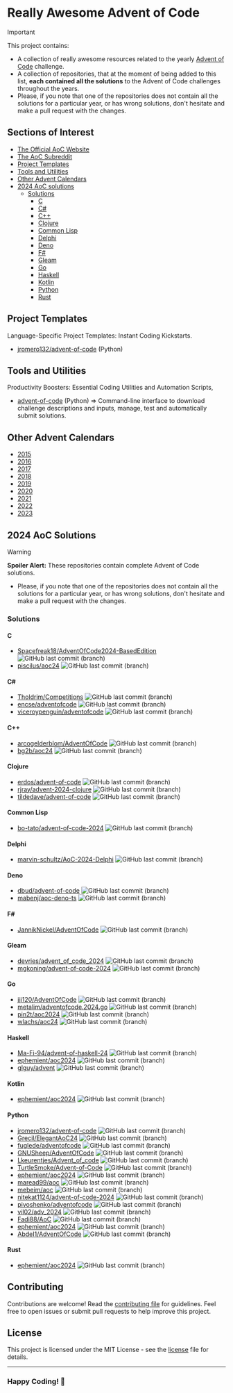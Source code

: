 # Really Awesome Advent of Code

> [!IMPORTANT]
> This project contains:
>
> - A collection of really awesome resources related to the yearly [Advent of Code](https://adventofcode.com/) challenge.
> - A collection of repositories, that at the moment of being added to this list, **each contained all the solutions**
> to the Advent of Code challenges throughout the years.
> - Please, if you note that one of the repositories does not contain all the solutions for a particular year, or has
> wrong solutions, don't hesitate and make a pull request with the changes.

## Sections of Interest

- [The Official AoC Website](https://adventofcode.com/)
- [The AoC Subreddit](https://www.reddit.com/r/adventofcode/)
- [Project Templates](#project-templates)
- [Tools and Utilities](#tools-and-utilities)
- [Other Advent Calendars](#other-advent-calendars)
- [2024 AoC solutions](#2024-aoc-solutions)
    - [Solutions](#solutions)
        - [C](#c)
        - [C\#](#c-1)
        - [C++](#c-2)
        - [Clojure](#clojure)
        - [Common Lisp](#common-lisp)
        - [Delphi](#delphi)
        - [Deno](#deno)
        - [F\#](#f)
        - [Gleam](#gleam)
        - [Go](#go)
        - [Haskell](#haskell)
        - [Kotlin](#kotlin)
        - [Python](#python)
        - [Rust](#rust)

## Project Templates

Language-Specific Project Templates: Instant Coding Kickstarts.

- [jromero132/advent-of-code](https://github.com/jromero132/advent-of-code) (Python)

## Tools and Utilities

Productivity Boosters: Essential Coding Utilities and Automation Scripts,

- [advent-of-code](https://github.com/jromero132/advent-of-code) (Python) => Command-line interface to download
  challenge descriptions and inputs, manage, test and automatically submit solutions.

## Other Advent Calendars

- [2015](./2015.md)
- [2016](./2016.md)
- [2017](./2017.md)
- [2018](./2018.md)
- [2019](./2019.md)
- [2020](./2020.md)
- [2021](./2021.md)
- [2022](./2022.md)
- [2023](./2023.md)

## 2024 AoC Solutions

> [!WARNING]
> **Spoiler Alert:** These repositories contain complete Advent of Code solutions.
>
> - Please, if you note that one of the repositories does not contain all the solutions for a particular year, or has
> wrong solutions, don't hesitate and make a pull request with the changes.

### Solutions

#### C

- [Spacefreak18/AdventOfCode2024-BasedEdition](https://github.com/Spacefreak18/AdventOfCode2024-BasedEdition) ![GitHub last commit (branch)](https://img.shields.io/github/last-commit/Spacefreak18/AdventOfCode2024-BasedEdition/master)
- [piscilus/aoc24](https://github.com/piscilus/aoc24) ![GitHub last commit (branch)](https://img.shields.io/github/last-commit/piscilus/aoc24/main)

#### C\#

- [Tholdrim/Competitions](https://github.com/Tholdrim/Competitions) ![GitHub last commit (branch)](https://img.shields.io/github/last-commit/Tholdrim/Competitions/main)
- [encse/adventofcode](https://github.com/encse/adventofcode) ![GitHub last commit (branch)](https://img.shields.io/github/last-commit/encse/adventofcode/master)
- [viceroypenguin/adventofcode](https://github.com/viceroypenguin/adventofcode) ![GitHub last commit (branch)](https://img.shields.io/github/last-commit/viceroypenguin/adventofcode/master)

#### C++

- [arcogelderblom/AdventOfCode](https://github.com/arcogelderblom/AdventOfCode) ![GitHub last commit (branch)](https://img.shields.io/github/last-commit/arcogelderblom/AdventOfCode/master)
- [bg2b/aoc24](https://github.com/bg2b/aoc24) ![GitHub last commit (branch)](https://img.shields.io/github/last-commit/bg2b/aoc24/main)

#### Clojure

- [erdos/advent-of-code](https://github.com/erdos/advent-of-code) ![GitHub last commit (branch)](https://img.shields.io/github/last-commit/erdos/advent-of-code/master)
- [rjray/advent-2024-clojure](https://github.com/rjray/advent-2024-clojure) ![GitHub last commit (branch)](https://img.shields.io/github/last-commit/rjray/advent-2024-clojure/master)
- [tildedave/advent-of-code](https://github.com/tildedave/advent-of-code) ![GitHub last commit (branch)](https://img.shields.io/github/last-commit/tildedave/advent-of-code/main)

#### Common Lisp

- [bo-tato/advent-of-code-2024](https://github.com/bo-tato/advent-of-code-2024) ![GitHub last commit (branch)](https://img.shields.io/github/last-commit/bo-tato/advent-of-code-2024/main)

#### Delphi

- [marvin-schultz/AoC-2024-Delphi](https://github.com/marvin-schultz/AoC-2024-Delphi) ![GitHub last commit (branch)](https://img.shields.io/github/last-commit/marvin-schultz/AoC-2024-Delphi/master)

#### Deno

- [dbud/advent-of-code](https://github.com/dbud/advent-of-code) ![GitHub last commit (branch)](https://img.shields.io/github/last-commit/dbud/advent-of-code/main)
- [mabenj/aoc-deno-ts](https://github.com/mabenj/aoc-deno-ts) ![GitHub last commit (branch)](https://img.shields.io/github/last-commit/mabenj/aoc-deno-ts/master)

#### F\#

- [JannikNickel/AdventOfCode](https://github.com/JannikNickel/AdventOfCode) ![GitHub last commit (branch)](https://img.shields.io/github/last-commit/JannikNickel/AdventOfCode/master)

#### Gleam

- [devries/advent_of_code_2024](https://github.com/devries/advent_of_code_2024) ![GitHub last commit (branch)](https://img.shields.io/github/last-commit/devries/advent_of_code_2024/main)
- [mgkoning/advent-of-code-2024](https://github.com/mgkoning/advent-of-code-2024) ![GitHub last commit (branch)](https://img.shields.io/github/last-commit/mgkoning/advent-of-code-2024/main)

#### Go

- [jjj120/AdventOfCode](https://github.com/jjj120/AdventOfCode) ![GitHub last commit (branch)](https://img.shields.io/github/last-commit/jjj120/AdventOfCode/2024)
- [metalim/adventofcode.2024.go](https://github.com/metalim/adventofcode.2024.go) ![GitHub last commit (branch)](https://img.shields.io/github/last-commit/metalim/adventofcode.2024.go/main)
- [pin2t/aoc2024](https://github.com/pin2t/aoc2024) ![GitHub last commit (branch)](https://img.shields.io/github/last-commit/pin2t/aoc2024/master)
- [wlachs/aoc24](https://github.com/wlachs/aoc24) ![GitHub last commit (branch)](https://img.shields.io/github/last-commit/wlachs/aoc24/main)

#### Haskell

- [Ma-Fi-94/advent-of-haskell-24](https://github.com/Ma-Fi-94/advent-of-haskell-24) ![GitHub last commit (branch)](https://img.shields.io/github/last-commit/Ma-Fi-94/advent-of-haskell-24/main)
- [ephemient/aoc2024](https://github.com/ephemient/aoc2024) ![GitHub last commit (branch)](https://img.shields.io/github/last-commit/ephemient/aoc2024/main)
- [glguy/advent](https://github.com/glguy/advent) ![GitHub last commit (branch)](https://img.shields.io/github/last-commit/glguy/advent/main)

#### Kotlin

- [ephemient/aoc2024](https://github.com/ephemient/aoc2024) ![GitHub last commit (branch)](https://img.shields.io/github/last-commit/ephemient/aoc2024/main)

#### Python

- [jromero132/advent-of-code](https://github.com/jromero132/advent-of-code) ![GitHub last commit (branch)](https://img.shields.io/github/last-commit/jromero132/advent-of-code/master)
- [Grecil/ElegantAoC24](https://github.com/Grecil/ElegantAoC24) ![GitHub last commit (branch)](https://img.shields.io/github/last-commit/Grecil/ElegantAoC24/main)
- [fuglede/adventofcode](https://github.com/fuglede/adventofcode) ![GitHub last commit (branch)](https://img.shields.io/github/last-commit/fuglede/adventofcode/master)
- [GNUSheep/AdventOfCode](https://github.com/GNUSheep/AdventOfCode) ![GitHub last commit (branch)](https://img.shields.io/github/last-commit/GNUSheep/AdventOfCode/main)
- [Lkeurentjes/Advent_of_code](https://github.com/Lkeurentjes/Advent_of_code) ![GitHub last commit (branch)](https://img.shields.io/github/last-commit/Lkeurentjes/Advent_of_code/main)
- [TurtleSmoke/Advent-of-Code](https://github.com/TurtleSmoke/Advent-of-Code) ![GitHub last commit (branch)](https://img.shields.io/github/last-commit/TurtleSmoke/Advent-of-Code/main)
- [ephemient/aoc2024](https://github.com/ephemient/aoc2024) ![GitHub last commit (branch)](https://img.shields.io/github/last-commit/ephemient/aoc2024/main)
- [maread99/aoc](https://github.com/maread99/aoc) ![GitHub last commit (branch)](https://img.shields.io/github/last-commit/maread99/aoc/main)
- [mebeim/aoc](https://github.com/mebeim/aoc) ![GitHub last commit (branch)](https://img.shields.io/github/last-commit/mebeim/aoc/master)
- [nitekat1124/advent-of-code-2024](https://github.com/nitekat1124/advent-of-code-2024) ![GitHub last commit (branch)](https://img.shields.io/github/last-commit/nitekat1124/advent-of-code-2024/main)
- [pivoshenko/adventofcode](https://github.com/pivoshenko/adventofcode) ![GitHub last commit (branch)](https://img.shields.io/github/last-commit/pivoshenko/adventofcode/main)
- [vil02/adv_2024](https://github.com/vil02/adv_2024) ![GitHub last commit (branch)](https://img.shields.io/github/last-commit/vil02/adv_2024/main)
- [Fadi88/AoC](https://github.com/Fadi88/AoC) ![GitHub last commit (branch)](https://img.shields.io/github/last-commit/Fadi88/AoC/master)
- [ephemient/aoc2024](https://github.com/ephemient/aoc2024) ![GitHub last commit (branch)](https://img.shields.io/github/last-commit/ephemient/aoc2024/main)
- [AbdeI1/AdventOfCode](https://github.com/AbdeI1/AdventOfCode) ![GitHub last commit (branch)](https://img.shields.io/github/last-commit/AbdeI1/AdventOfCode/main)

#### Rust

- [ephemient/aoc2024](https://github.com/ephemient/aoc2024) ![GitHub last commit (branch)](https://img.shields.io/github/last-commit/ephemient/aoc2024/main)

## Contributing

Contributions are welcome! Read the [contributing file](./contributing.md) for guidelines. Feel free to open issues or
submit pull requests to help improve this project.

## License

This project is licensed under the MIT License - see the [license](./license) file for details.

---

### **Happy Coding!** 🚀
